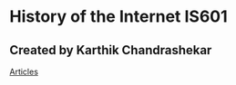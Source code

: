 # History of the Internet IS601
## Created by Karthik Chandrashekar
[Articles](http://article007.eastus.azurecontainer.io/)